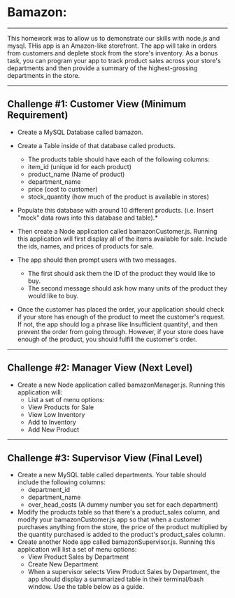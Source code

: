 # Bamazon:  
---
This homework was to allow us to demonstrate our skills with node.js and mysql.  THis app is an Amazon-like storefront. The app will take in orders from customers and deplete stock from the store's inventory. As a bonus task, you can program your app to track product sales across your store's departments and then provide a summary of the highest-grossing departments in the store.

---
## Challenge #1: Customer View (Minimum Requirement)

* Create a MySQL Database called bamazon.
* Create a Table inside of that database called products.
    - The products table should have each of the following columns:
    - item_id (unique id for each product)
    - product_name (Name of product)
    - department_name
    - price (cost to customer)
    - stock_quantity (how much of the product is available in stores)

* Populate this database with around 10 different products. (i.e. Insert "mock" data rows into this database and table).*
* Then create a Node application called bamazonCustomer.js. Running this application will first display all of the items available for sale. Include the ids, names, and prices of products for sale.
* The app should then prompt users with two messages.
    - The first should ask them the ID of the product they would like to buy.
    - The second message should ask how many units of the product they would like to buy.

* Once the customer has placed the order, your application should check if your store has enough of the product to meet the customer's request.
If not, the app should log a phrase like Insufficient quantity!, and then prevent the order from going through.
However, if your store does have enough of the product, you should fulfill the customer's order.

---
## Challenge #2: Manager View (Next Level)

* Create a new Node application called bamazonManager.js. Running this application will:
    - List a set of menu options:
    - View Products for Sale
    - View Low Inventory
    - Add to Inventory
    - Add New Product

---
## Challenge #3: Supervisor View (Final Level)

* Create a new MySQL table called departments. Your table should include the following columns:
    - department_id
    - department_name
    - over_head_costs (A dummy number you set for each department)
* Modify the products table so that there's a product_sales column, and modify your bamazonCustomer.js app so that when a customer purchases anything from the store, the price of the product multiplied by the quantity purchased is added to the product's product_sales column.
* Create another Node app called bamazonSupervisor.js. Running this application will list a set of menu options:
    - View Product Sales by Department
    - Create New Department
    - When a supervisor selects View Product Sales by Department, the app should display a summarized table in their terminal/bash window. Use the table below as a guide.
